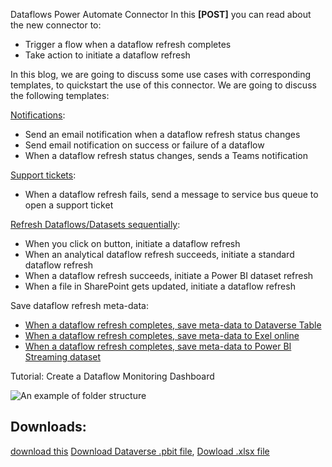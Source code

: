 Dataflows Power Automate Connector 
In this **[POST]** you can read about the new connector to:
* Trigger a flow when a dataflow refresh completes
* Take action to initiate a dataflow refresh

In this blog, we are going to discuss some use cases with corresponding templates, to quickstart the use of this connector. We are going to discuss the following templates:

[Notifications](https://github.com/miquelladeboer/dataflowdiagnostics/blob/master/send%20notification%20when%20dataflow%20refresh%20completes.md):
* Send an email notification when a dataflow refresh status changes
* Send email notification on success or failure of a dataflow
* When a dataflow refresh status changes, sends a Teams notification

[Support tickets](https://github.com/miquelladeboer/dataflowdiagnostics/blob/master/open%20support%20ticket%20when%20dataflow%20refresh%20completes.md):
* When a dataflow refresh fails, send a message to service bus queue to open a support ticket

[Refresh Dataflows/Datasets sequentially](https://github.com/miquelladeboer/dataflowdiagnostics/blob/master/trigger%20dataflows%20and%20power%20bi%20dataset%20sequentially.md):
* When you click on button, initiate a dataflow refresh
* When an analytical dataflow refresh succeeds, initiate a standard dataflow refresh
* When a dataflow refresh succeeds, initiate a Power BI dataset refresh
* When a file in SharePoint gets updated, initiate a dataflow refresh

Save dataflow refresh meta-data:
* [When a dataflow refresh completes, save meta-data to Dataverse Table](https://github.com/miquelladeboer/dataflowdiagnostics/blob/master/load%20data%20into%20dataverse%20table.md)
* [When a dataflow refresh completes, save meta-data to Exel online](https://github.com/miquelladeboer/dataflowdiagnostics/blob/master/load%20data%20into%20excel%20online.md)
* [When a dataflow refresh completes, save meta-data to Power BI Streaming dataset](https://github.com/miquelladeboer/dataflowdiagnostics/blob/master/load%20data%20into%20power%20bi%20dataset.md)

Tutorial: Create a Dataflow Monitoring Dashboard

![An example of folder structure](images/dashboard.PNG)


## Downloads:
<a href="diagnostics-template-cds.pbit" download="diagnostics-template-cds.pbit">download this</a>
[Download Dataverse .pbit file](https://github.com/miquelladeboer/dataflowdiagnostics/blob/master/diagnostics-template-cds.pbit),
[Dowload .xlsx file](https://github.com/miquelladeboer/dataflowdiagnostics/blob/master/dataflow_monitoring.xlsx)